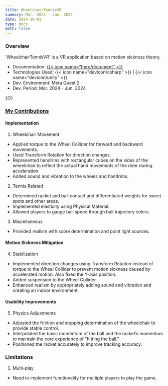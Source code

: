 ```yaml
---
title: WheelchairTennisVR
summary: Mar. 2024 - Jun. 2024
date: 2024-10-01
type: docs
math: false
---
```


### Overview

'WheelchairTennisVR' is a VR application based on motion sickness theory.

- Documentation: [{{< icon name="hero/document" >}}](WheelchairTennisVR.pdf)
- Technologies Used: {{< icon name="devicon/csharp" >}} | {{< icon name="devicon/unity" >}}
- Dev. Environment: Meta Quest 2
- Dev. Period: Mar. 2024 - Jun. 2024

{{<youtube jTjOCecpAfE>}}

### <u>My Contributions</u>

#### Implementation
1. Wheelchair Movement
- Applied torque to the Wheel Collider for forward and backward movements.
- Used Transform Rotation for direction changes.
- Represented handrims with rectangular cubes on the sides of the wheelchair to reflect the actual hand movements of the rider during acceleration.
- Added sound and vibration to the wheels and handrims.

2. Tennis Related
- Determined racket and ball contact and differentiated weights for sweet spots and other areas.
- Implemented elasticity using Physical Material.
- Allowed players to gauge ball speed through ball trajectory colors.

3. Miscellaneous
- Provided realism with score determination and point light sources.

#### Motion Sickness Mitigation

4. Stabilization
- Implemented direction changes using Transform Rotation instead of torque to the Wheel Collider to prevent motion sickness caused by accelerated motion. Also fixed the Y-axis position.
- Added suspension to the Wheel Collider.
- Enhanced realism by appropriately adding sound and vibration and creating an indoor environment.

#### Usability Improvements

5. Physics Adjustments
- Adjusted the friction and stopping determination of the wheelchair to provide stable control.
- Interpolated the basic momentum of the ball and the racket’s momentum to maintain the core experience of "hitting the ball."
- Positioned the racket accurately to improve tracking accuracy.

### Limitations

1. Multi-play
- Need to implement functionality for multiple players to play the game.